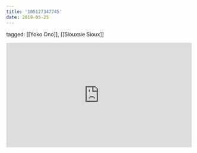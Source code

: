 ```yaml
---
title: '185127347745'
date: 2019-05-25
---
```

tagged: [[Yoko Ono]], [[Siouxsie Sioux]]
<iframe allow="accelerometer; autoplay; clipboard-write; encrypted-media; gyroscope; picture-in-picture" allowfullscreen="" frameborder="0" height="281" id="youtube_iframe" src="https://www.youtube.com/embed/JJ9b8dvF1V4?feature=oembed&amp;enablejsapi=1&amp;origin=https://safe.txmblr.com&amp;wmode=opaque" width="500"></iframe>